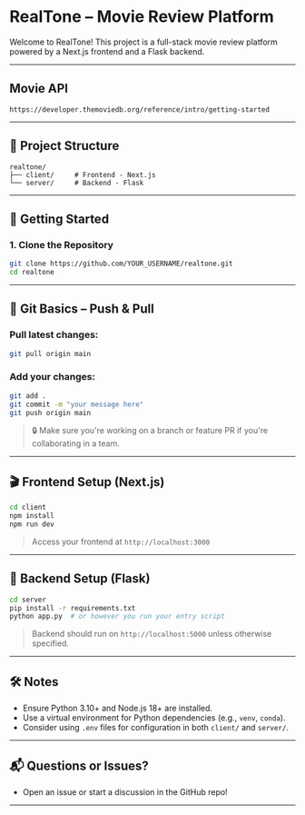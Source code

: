 # RealTone – Movie Review Platform

Welcome to RealTone! This project is a full-stack movie review platform powered by a Next.js frontend and a Flask backend.

---

## Movie API

```text
https://developer.themoviedb.org/reference/intro/getting-started
```
---

## 🧱 Project Structure

```text
realtone/
├── client/     # Frontend - Next.js
└── server/     # Backend - Flask
```
---

## 🚀 Getting Started

### 1. Clone the Repository

```bash
git clone https://github.com/YOUR_USERNAME/realtone.git
cd realtone
```

---

## 🔁 Git Basics – Push & Pull

### Pull latest changes:

```bash
git pull origin main
```

### Add your changes:

```bash
git add .
git commit -m "your message here"
git push origin main
```

> 🔒 Make sure you're working on a branch or feature PR if you're collaborating in a team.

---

## 🎬 Frontend Setup (Next.js)

```bash
cd client
npm install
npm run dev
```

> Access your frontend at `http://localhost:3000`

---

## 🎯 Backend Setup (Flask)

```bash
cd server
pip install -r requirements.txt
python app.py  # or however you run your entry script
```

> Backend should run on `http://localhost:5000` unless otherwise specified.

---

## 🛠️ Notes

* Ensure Python 3.10+ and Node.js 18+ are installed.
* Use a virtual environment for Python dependencies (e.g., `venv`, `conda`).
* Consider using `.env` files for configuration in both `client/` and `server/`.

---

## 📬 Questions or Issues?

* Open an issue or start a discussion in the GitHub repo!

---